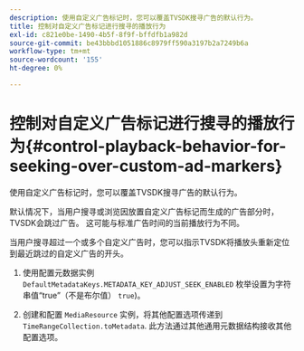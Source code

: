 ```yaml
---
description: 使用自定义广告标记时，您可以覆盖TVSDK搜寻广告的默认行为。
title: 控制对自定义广告标记进行搜寻的播放行为
exl-id: c821e0be-1490-4b5f-8f9f-bffdfb1a982d
source-git-commit: be43bbbd1051886c8979ff590a3197b2a7249b6a
workflow-type: tm+mt
source-wordcount: '155'
ht-degree: 0%

---
```


# 控制对自定义广告标记进行搜寻的播放行为{#control-playback-behavior-for-seeking-over-custom-ad-markers}

使用自定义广告标记时，您可以覆盖TVSDK搜寻广告的默认行为。

默认情况下，当用户搜寻或浏览因放置自定义广告标记而生成的广告部分时，TVSDK会跳过广告。 这可能与标准广告时间的当前播放行为不同。

当用户搜寻超过一个或多个自定义广告时，您可以指示TVSDK将播放头重新定位到最近跳过的自定义广告的开头。

1. 使用配置元数据实例 `DefaultMetadataKeys.METADATA_KEY_ADJUST_SEEK_ENABLED` 枚举设置为字符串值“true”（不是布尔值） `true`)。

1. 创建和配置 `MediaResource` 实例，将其他配置选项传递到 `TimeRangeCollection.toMetadata`. 此方法通过其他通用元数据结构接收其他配置选项。
